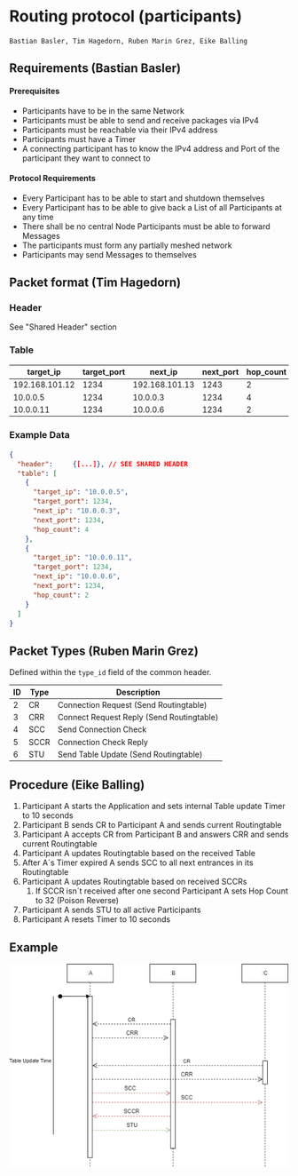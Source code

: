 # Routing protocol (participants)
    Bastian Basler, Tim Hagedorn, Ruben Marin Grez, Eike Balling
## Requirements (Bastian Basler)
#### Prerequisites
- Participants have to be in the same Network
- Participants must be able to send and receive packages via IPv4 
- Participants must be reachable via their IPv4 address 
- Participants must have a Timer 
- A connecting participant has to know the IPv4 address and Port of the participant they want to connect to

#### Protocol Requirements
- Every Participant has to be able to start and shutdown themselves 
- Every Participant has to be able to give back a List of all Participants at any time 
- There shall be no central Node
Participants must be able to forward Messages 
- The participants must form any partially meshed network
- Participants may send Messages to themselves

## Packet format (Tim Hagedorn)
### Header
See "Shared Header" section

### Table
| target_ip | target_port | next_ip  | next_port | hop_count  |   
|---|---|---|--|---|
|  192.168.101.12 | 1234 | 192.168.101.13 | 1243  | 2 |   
|  10.0.0.5 | 1234 | 10.0.0.3 | 1234  | 4 |
|  10.0.0.11 | 1234 | 10.0.0.6 | 1234  | 2 |

### Example Data

```json
{
  "header":     {[...]}, // SEE SHARED HEADER
  "table": [
    {
      "target_ip": "10.0.0.5",
      "target_port": 1234,
      "next_ip": "10.0.0.3",
      "next_port": 1234,
      "hop_count": 4
    },
    {
      "target_ip": "10.0.0.11",
      "target_port": 1234,
      "next_ip": "10.0.0.6",
      "next_port": 1234,
      "hop_count": 2
    }
  ]
}
```
## Packet Types (Ruben Marin Grez)

Defined within the `type_id` field of the common header.

| ID | Type          | Description                |
|----|---------------|----------------------------|
| 2  | CR            | Connection Request (Send Routingtable)  |
| 3  | CRR           | Connect Request Reply (Send Routingtable)  |
| 4  | SCC           | Send Connection Check  |
| 5  | SCCR          | Connection Check Reply  |
| 6  | STU           | Send Table Update (Send Routingtable)  |

## Procedure (Eike Balling)
1. Participant A starts the Application and sets internal Table update Timer to 10 seconds
2. Participant B sends CR to Participant A and sends current Routingtable
3. Participant A accepts CR from Participant B and answers CRR and sends current Routingtable 
4. Participant A updates Routingtable based on the received Table
5. After A´s Timer expired A sends SCC to all next entrances in its Routingtable
6.  Participant A updates Routingtable based on received SCCRs
    1. If SCCR isn´t received after one second Participant A sets Hop Count to 32 (Poison Reverse)
7. Participant A sends STU to all active Participants
8. Participant A resets Timer to 10 seconds

## Example
![Logo](./images/Routing_Protokoll_Sequenz_Diagram.png)
